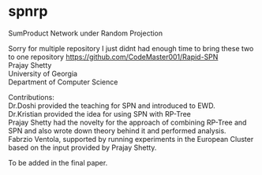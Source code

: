 # spnrp
SumProduct Network under Random Projection

Sorry for multiple repository I just didnt had enough time to bring these two to one repository 
https://github.com/CodeMaster001/Rapid-SPN </br>
Prajay Shetty </br>
University of Georgia </br>
Department of Computer Science </br>

Contributions:</br>
Dr.Doshi provided the teaching for SPN and introduced to EWD. </br>
Dr.Kristian provided the idea for using SPN with RP-Tree </br>
Prajay Shetty had the novelty for the approach of combining RP-Tree and SPN and also wrote down theory behind it and performed analysis. </br>
Fabrzio Ventola, supported by running experiments in the European Cluster based on the input provided by Prajay Shetty. </br>

To be added in the final paper.</br>
